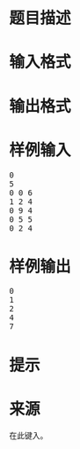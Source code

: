 

# 题目描述



# 输入格式



# 输出格式



# 样例输入


<pre>0
5
0 0 6
1 2 4
0 9 4
0 5 5
0 2 4</pre>

# 样例输出


<pre>0
1
2
4
7</pre>

# 提示



# 来源


<p>
在此键入。
</p>
